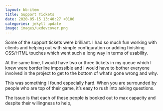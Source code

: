 ```yaml
---
layout: bb-item
title: Support Tickets
date: 2020-05-15 13:40:27 +0100
categories: jekyll update
image: images/uxdevcover.png
---
```

Some of the support tickets were brilliant. I had so much fun working with clients and helping out with simple configuration or adding finishing CSS/HTML touches which went such a long way in terms of usability.  

At the same time, I would have two or three tickets in my queue which I knew were borderline impossible and I would have to bother everyone involved in the project to get to the bottom of what’s gone wrong and why. 
 
This was something I found especially hard. When you are surrounded by people who are top of their game, it’s easy to rush into asking questions.  

The issue is that each of these people is booked out to max capacity and despite their willingness to help,

